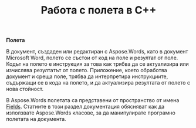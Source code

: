 ﻿---
title: Работа с полета в C++
second_title: Aspose.Words за C++
articleTitle: Работа с полета
linktitle: Работа с полета
description: "Въведение в полето функция в Aspose.Words за C++."
type: docs
weight: 370
url: /bg/cpp/working-with-fields/
timestamp: 2024-01-30-16-22-34
---

**Полета**

В документ, създаден или редактиран с Aspose.Words, като в документ Microsoft Word, полето се състои от код на поле и резултат от поле. Кодът на полето е инструкция за това как трябва да се актуализира или изчислява резултатът от полето. Приложение, което обработва документ и среща поле, трябва да интерпретира инструкциите, съдържащи се в кода на полето, и да актуализира резултата от полето с нова стойност.

В Aspose.Words полетата са представени от пространство от имена [Fields](https://reference.aspose.com/words/cpp/aspose.words.fields/). Статиите в този раздел документация обясняват как да използвате Aspose.Words класове, за да манипулирате програмно полетата на документа.
